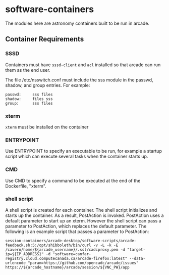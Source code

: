 # software-containers
The modules here are astronomy containers built to be run in arcade.

## Container Requirements

### SSSD
Containers must have `sssd-client` and `acl` installed so that arcade can run them as the end user.

The file /etc/nsswitch.conf must include the sss module in the passwd, shadow, and group entries.  For example:

```
passwd:     sss files
shadow:     files sss
group:      sss files
```

### xterm
`xterm` must be installed on the container

### ENTRYPOINT
Use ENTRYPOINT to specify an executable to be run, for example a startup script which can execute several tasks when the container starts up.

### CMD
Use CMD to specify a command to be executed at the end of the Dockerfile, "xterm".

### shell script
A shell script is created for each container. The shell script initializes and starts up the container. As a result, PostAction is invoked. PostAction uses a default parameter to start up an xterm. However the shell script can pass a parameter to PostAction, which replaces the default parameter. The following is an example script that passes a parameter to PostAction:
```
session-containers/arcade-desktop/software-scripts/arcade-feedback.sh:5:/opt/shibboleth/bin/curl -v -L -k -E /cavern/home/${arcade_username}/.ssl/cadcproxy.pem -d "target-ip=${IP_ADDRESS}" -d "software=canfar-registry.cloud.computecanada.ca/arcade-firefox:latest" --data-urlencode "param=https://github.com/opencadc/arcade/issues" https://${arcade_hostname}/arcade/session/${VNC_PW}/app
```
